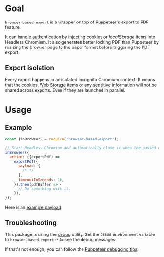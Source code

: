 # Goal

`browser-based-export` is a wrapper on top of [Puppeteer](https://github.com/GoogleChrome/puppeteer)'s export to PDF feature.

It can handle authentication by injecting cookies or _localStorage_ items into Headless Chromium.
It also generates better looking PDF than Puppeteer by resizing the browser page to the paper format before triggering the PDF export.

## Export isolation

Every export happens in an isolated incognito Chromium context.
It means that the cookies, [Web Storage](https://developer.mozilla.org/en-US/docs/Web/API/Web_Storage_API) items or any sensitive information will not be shared across exports.
Even if they are launched in parallel.

# Usage

## Example

```javascript
const {inBrowser} = require('browser-based-export');

// Start Headless Chromium and automatically close it when the passed callback resolves.
inBrowser({
  action: ({exportPdf) =>
    exportPdf({
      payload: {
        /* */
      },
      timeoutInSeconds: 10,
    }).then(pdfBuffer => {
      // Do something with it.
    }),
});
```

Here is an [example payload](src/examples.js).

## Troubleshooting

This package is using the [debug](https://www.npmjs.com/package/debug) utility.
Set the `DEBUG` environment variable to `browser-based-export:*` to see the debug messages.

If that's not enough, you can follow the [Puppeteer debugging tips](https://github.com/GoogleChrome/puppeteer/tree/v1.4.0#debugging-tips).
